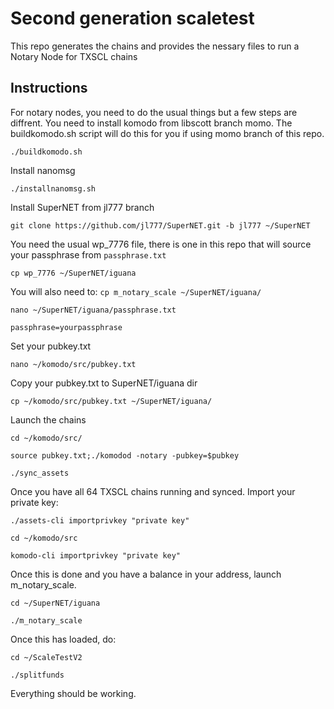 # Second generation scaletest

This repo generates the chains and provides the nessary files to run a Notary Node for TXSCL chains

## Instructions
For notary nodes, you need to do the usual things but a few steps are diffrent.
You need to install komodo from libscott branch momo. The buildkomodo.sh script will do this for you if using momo branch of this repo.

`./buildkomodo.sh`

Install nanomsg

`./installnanomsg.sh`

Install SuperNET from jl777 branch

`git clone https://github.com/jl777/SuperNET.git -b jl777 ~/SuperNET`

You need the usual wp_7776 file, there is one in this repo that will source your passphrase from `passphrase.txt`

`cp wp_7776 ~/SuperNET/iguana`

You will also need to: `cp m_notary_scale ~/SuperNET/iguana/`

`nano ~/SuperNET/iguana/passphrase.txt`

`passphrase=yourpassphrase`

Set your pubkey.txt

`nano ~/komodo/src/pubkey.txt`

Copy your pubkey.txt to SuperNET/iguana dir

`cp ~/komodo/src/pubkey.txt ~/SuperNET/iguana/`

Launch the chains

`cd ~/komodo/src/`

`source pubkey.txt;./komodod -notary -pubkey=$pubkey`

`./sync_assets`

Once you have all 64 TXSCL chains running and synced. Import your private key:

`./assets-cli importprivkey "private key"`

`cd ~/komodo/src`

`komodo-cli importprivkey "private key"`

Once this is done and you have a balance in your address, launch m_notary_scale.

`cd ~/SuperNET/iguana`

`./m_notary_scale`

Once this has loaded, do:

`cd ~/ScaleTestV2`

`./splitfunds`

Everything should be working.
